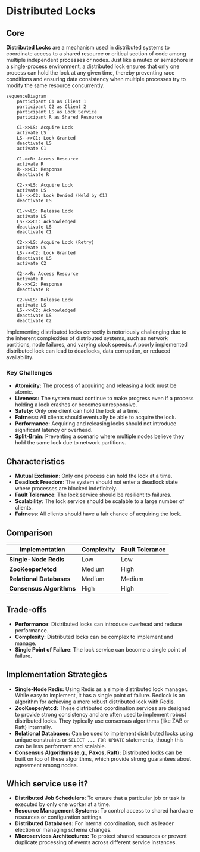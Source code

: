 # Distributed Locks

## Core

**Distributed Locks** are a mechanism used in distributed systems to coordinate access to a shared resource or critical section of code among multiple independent processes or nodes. Just like a mutex or semaphore in a single-process environment, a distributed lock ensures that only one process can hold the lock at any given time, thereby preventing race conditions and ensuring data consistency when multiple processes try to modify the same resource concurrently.

```mermaid
sequenceDiagram
    participant C1 as Client 1
    participant C2 as Client 2
    participant LS as Lock Service
    participant R as Shared Resource

    C1->>LS: Acquire Lock
    activate LS
    LS-->>C1: Lock Granted
    deactivate LS
    activate C1

    C1->>R: Access Resource
    activate R
    R-->>C1: Response
    deactivate R

    C2->>LS: Acquire Lock
    activate LS
    LS-->>C2: Lock Denied (Held by C1)
    deactivate LS

    C1->>LS: Release Lock
    activate LS
    LS-->>C1: Acknowledged
    deactivate LS
    deactivate C1

    C2->>LS: Acquire Lock (Retry)
    activate LS
    LS-->>C2: Lock Granted
    deactivate LS
    activate C2

    C2->>R: Access Resource
    activate R
    R-->>C2: Response
    deactivate R

    C2->>LS: Release Lock
    activate LS
    LS-->>C2: Acknowledged
    deactivate LS
    deactivate C2
```

Implementing distributed locks correctly is notoriously challenging due to the inherent complexities of distributed systems, such as network partitions, node failures, and varying clock speeds. A poorly implemented distributed lock can lead to deadlocks, data corruption, or reduced availability.

### Key Challenges

-   **Atomicity:** The process of acquiring and releasing a lock must be atomic.
-   **Liveness:** The system must continue to make progress even if a process holding a lock crashes or becomes unresponsive.
-   **Safety:** Only one client can hold the lock at a time.
-   **Fairness:** All clients should eventually be able to acquire the lock.
-   **Performance:** Acquiring and releasing locks should not introduce significant latency or overhead.
-   **Split-Brain:** Preventing a scenario where multiple nodes believe they hold the same lock due to network partitions.

## Characteristics

- **Mutual Exclusion**: Only one process can hold the lock at a time.
- **Deadlock Freedom**: The system should not enter a deadlock state where processes are blocked indefinitely.
- **Fault Tolerance**: The lock service should be resilient to failures.
- **Scalability**: The lock service should be scalable to a large number of clients.
- **Fairness**: All clients should have a fair chance of acquiring the lock.

## Comparison

| Implementation | Complexity | Fault Tolerance |
|---|---|---|
| **Single-Node Redis** | Low | Low |
| **ZooKeeper/etcd** | Medium | High |
| **Relational Databases** | Medium | Medium |
| **Consensus Algorithms** | High | High |

## Trade-offs

- **Performance**: Distributed locks can introduce overhead and reduce performance.
- **Complexity**: Distributed locks can be complex to implement and manage.
- **Single Point of Failure**: The lock service can become a single point of failure.

## Implementation Strategies

-   **Single-Node Redis:** Using Redis as a simple distributed lock manager. While easy to implement, it has a single point of failure. Redlock is an algorithm for achieving a more robust distributed lock with Redis.
-   **ZooKeeper/etcd:** These distributed coordination services are designed to provide strong consistency and are often used to implement robust distributed locks. They typically use consensus algorithms (like ZAB or Raft) internally.
-   **Relational Databases:** Can be used to implement distributed locks using unique constraints or `SELECT ... FOR UPDATE` statements, though this can be less performant and scalable.
-   **Consensus Algorithms (e.g., Paxos, Raft):** Distributed locks can be built on top of these algorithms, which provide strong guarantees about agreement among nodes.

## Which service use it?

-   **Distributed Job Schedulers:** To ensure that a particular job or task is executed by only one worker at a time.
-   **Resource Management Systems:** To control access to shared hardware resources or configuration settings.
-   **Distributed Databases:** For internal coordination, such as leader election or managing schema changes.
-   **Microservices Architectures:** To protect shared resources or prevent duplicate processing of events across different service instances.

